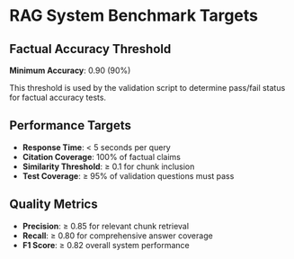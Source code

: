 # RAG System Benchmark Targets

## Factual Accuracy Threshold

**Minimum Accuracy**: 0.90 (90%)

This threshold is used by the validation script to determine pass/fail status for factual accuracy tests.

## Performance Targets

- **Response Time**: < 5 seconds per query
- **Citation Coverage**: 100% of factual claims
- **Similarity Threshold**: ≥ 0.1 for chunk inclusion
- **Test Coverage**: ≥ 95% of validation questions must pass

## Quality Metrics

- **Precision**: ≥ 0.85 for relevant chunk retrieval
- **Recall**: ≥ 0.80 for comprehensive answer coverage
- **F1 Score**: ≥ 0.82 overall system performance 